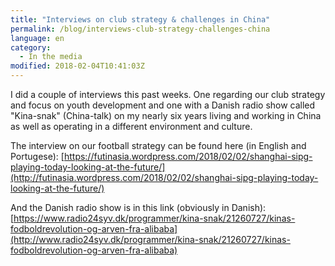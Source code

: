 ```yaml
---
title: "Interviews on club strategy & challenges in China"
permalink: /blog/interviews-club-strategy-challenges-china
language: en
category:
  - In the media
modified: 2018-02-04T10:41:03Z
---
```


I did a couple of interviews this past weeks. One regarding our club strategy and focus on youth development and one with a Danish radio show called "Kina-snak" (China-talk) on my nearly six years living and working in China as well as operating in a different environment and culture.

  
The interview on our football strategy can be found here (in English and Portugese): [https://futinasia.wordpress.com/2018/02/02/shanghai-sipg-playing-today-looking-at-the-future/](http://futinasia.wordpress.com/2018/02/02/shanghai-sipg-playing-today-looking-at-the-future/)

  
And the Danish radio show is in this link (obviously in Danish): [https://www.radio24syv.dk/programmer/kina-snak/21260727/kinas-fodboldrevolution-og-arven-fra-alibaba](http://www.radio24syv.dk/programmer/kina-snak/21260727/kinas-fodboldrevolution-og-arven-fra-alibaba)
